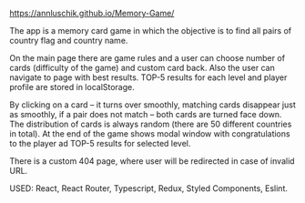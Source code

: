 https://annluschik.github.io/Memory-Game/

The app is a memory card game in which the objective is to find all pairs of country flag and country name.

On the main page there are game rules and a user can choose number of cards (difficulty of the game) and custom card back. Also the user can navigate to page with best results. TOP-5 results for each level and player profile are stored in localStorage.

By clicking on a card – it turns over smoothly, matching cards disappear just as smoothly, if a pair does not match – both cards are turned face down.
The distribution of cards is always random (there are 50 different countries in total). At the end of the game shows modal window with congratulations to the player ad TOP-5 results for selected level.

There is a custom 404 page, where user will be redirected in case of invalid URL.

USED: React, React Router, Typescript, Redux, Styled Components, Eslint. 
